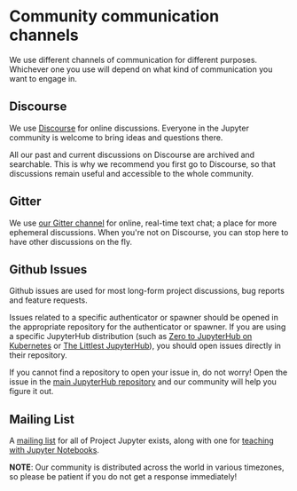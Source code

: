 # Community communication channels

We use different channels of communication for different purposes. Whichever one you use will depend on what kind of communication you want to engage in.

## Discourse
We use [Discourse](https://discourse.jupyter.org) for online discussions. Everyone in the Jupyter community is welcome to bring ideas and questions there.

All our past and current discussions on Discourse are archived and searchable. This is why we recommend you first go to Discourse, so that discussions remain useful and accessible to the whole community. 

## Gitter
We use [our Gitter channel](https://gitter.im/jupyterhub/jupyterhub) for online, real-time text chat; a place for more ephemeral discussions. When you're not on Discourse, you can stop here to have other discussions on the fly.

## Github Issues
Github issues are used for most long-form project discussions, bug reports and feature requests. 

Issues related to a specific authenticator or spawner should be opened in the appropriate repository for the authenticator or spawner. If you are using a specific JupyterHub distribution (such as [Zero to JupyterHub on Kubernetes](http://github.com/jupyterhub/zero-to-jupyterhub-k8s) or [The Littlest JupyterHub](http://github.com/jupyterhub/the-littlest-jupyterhub/)), you should open issues directly in their repository.

If you cannot find a repository to open your issue in, do not worry! Open the issue in the [main JupyterHub repository](https://github.com/jupyterhub/jupyterhub/) and our community will help you figure it out.

## Mailing List
A [mailing list](https://groups.google.com/forum/#!forum/jupyter) for all of Project Jupyter exists, along with one for [teaching with Jupyter Notebooks](https://groups.google.com/forum/#!forum/jupyter-education).

**NOTE**: Our community is distributed across the world in various timezones, so please be patient if you do not get a response immediately!
